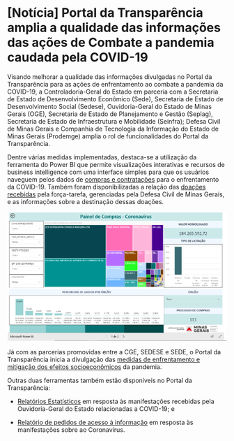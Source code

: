
# [Notícia] Portal da Transparência amplia a qualidade das informações das ações de Combate a pandemia caudada pela COVID-19

Visando melhorar a qualidade das informações divulgadas no Portal da Transparência para as ações de enfrentamento ao combate a pandemia da COVID-19, a Controladoria-Geral do Estado em parceria com a Secretaria de Estado de Desenvolvimento Econômico (Sede), Secretaria de Estado de Desenvolvimento Social (Sedese), Ouvidoria-Geral do Estado de Minas Gerais (OGE),  Secretaria de Estado de Planejamento e Gestão (Seplag), Secretaria de Estado de Infraestrutura e Mobilidade (Seinfra); Defesa Civil de Minas Gerais e Companhia de Tecnologia da Informação do Estado de Minas Gerais (Prodemge) amplia o rol de funcionalidades do Portal da Transparência.


Dentre várias medidas implementadas, destaca-se a utilização da ferramenta do Power BI que permite visualizações interativas e recursos de business intelligence com uma interface simples para que os usuários naveguem pelos dados de [compras e contratações]() para o enfrentamento da COVID-19. Também foram disponibilizadas a relação das [doações recebidas](http://transparencia.mg.gov.br/covid-19/doacoes-coronavirus) pela força-tarefa, gerenciadas pela Defesa Civil de Minas Gerais, e as informações sobre a destinação dessas doações.

![](static/bi-contratacoes.png)

Já com as parcerias promovidas entre a CGE, SEDESE e SEDE, o Portal da Transparência inicia a divulgação das [medidas de enfrentamento e mitigação dos efeitos socioeconômicos](http://transparencia.mg.gov.br/covid-19/medidas-estimulo-economico-protecao-social) da pandemia.

Outras duas ferramentas também estão disponíveis no Portal da Transparência:

* [Relatórios Estatísticos](http://transparencia.mg.gov.br/covid-19/ouvidoria-coronavirus) em resposta às manifestações recebidas pela Ouvidoria-Geral do Estado relacionadas a COVID-19; e

* [Relatório de pedidos de acesso à informação](http://www.transparencia.mg.gov.br/covid-19/acesso-a-informacao) em resposta às manifestações sobre ao Coronavírus.
